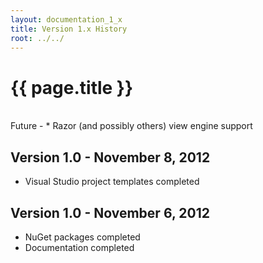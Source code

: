 ```yaml
---
layout: documentation_1_x
title: Version 1.x History
root: ../../
---
```

{{ page.title }}
=
<br/>
Future
-
* Razor (and possibly others) view engine support

Version 1.0 - November 8, 2012
-
* Visual Studio project templates completed

Version 1.0 - November 6, 2012
-
* NuGet packages completed
* Documentation completed